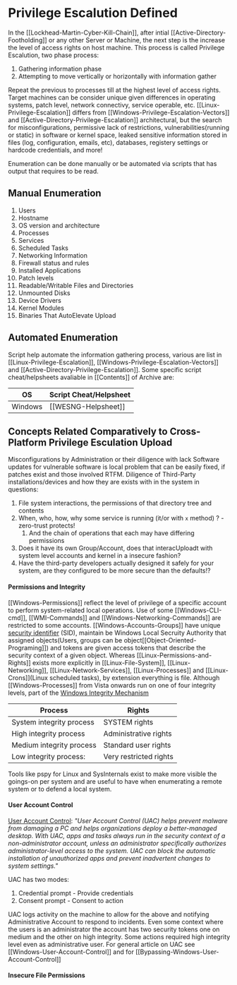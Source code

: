 # Privilege Escalution Defined

In the [[Lockhead-Martin-Cyber-Kill-Chain]], after intial [[Active-Directory-Footholding]] or any other Server or Machine, the next step is the increase the level of access rights on host machine. This process is called Privilege Escalution, two phase process:
1. Gathering information phase 
2. Attempting to move vertically or horizontally with information gather

Repeat the previous to processes till at the highest level of access rights.
Target machines can be consider unique given differences in operating systems, patch level, network connectivy, service operable, etc. [[Linux-Privilege-Escalation]] differs from [[Windows-Privilege-Escalation-Vectors]] and [[Active-Directory-Privilege-Escalation]] architectural, but the search for misconfigurations, permissive lack of restrictions, vulnerabilities(running or static) in software or kernel space, leaked sensitive information stored in files (log, configuration, emails, etc), databases, registery settings or hardcode credentials, and more!

Enumeration can be done manually or be automated via scripts that has output that requires to be read.

## Manual Enumeration 

1. Users
2. Hostname
3. OS version and architecture
4. Processes
5. Services
6. Scheduled Tasks
7. Networking Information
8. Firewall status and rules
9. Installed Applications
10. Patch levels
11. Readable/Writable Files and Directories
12. Unmounted Disks
13. Device Drivers
14. Kernel Modules
15. Binaries That AutoElevate
Upload

## Automated Enumeration

Script help automate the information gathering process, various are list in [[Linux-Privilege-Escalation]], [[Windows-Privilege-Escalation-Vectors]] and [[Active-Directory-Privilege-Escalation]]. Some specific script cheat/helpsheets avaliable in [[Contents]] of Archive are:

OS | Script Cheat/Helpsheet
--- | ---
Windows | [[WESNG-Helpsheet]]

## Concepts Related Comparatively to Cross-Platform Privilege Esculation Upload

Misconfigurations by Administration or their diligence with lack Software updates for vulnerable software is local problem that can be easily fixed, if patches exist and those involved RTFM. Diligence of Third-Party installations/devices and how they are exists with in the system in questions:
1. File system interactions, the permissions of that directory tree and contents
2. When, who, how, why some service is running (it/or with `x` method) ? - zero-trust protects!
	1. And the chain of operations that each may have differing permissions
1. Does it have its own Group/Account, does that interacUploadt with system level accounts and kernel in a insecure fashion?
1. Have the third-party developers actually designed it safely for your system, are they configured to be more secure than the defaults!?


#### Permissions and Integrity

[[Windows-Permissions]] reflect the level of privilege of a specific account to perform system-related local operations. Use of some [[Windows-CLI-cmd]], [[WMI-Commands]] and [[Windows-Networking-Commands]] are restricted to some accounts. [[Windows-Accounts-Groups]] have unique [security identifier](https://docs.microsoft.com/en-us/windows/win32/secauthz/security-identifiers) (SID), maintain be Windows Local Secruity Authority that assigned objects(Users, groups can be object[[Object-Oriented-Programing]]) and tokens are given access tokens that describe the security context of a given object. Whereas [[Linux-Permissions-and-Rights]] exists more explicitly in [[Linux-File-System]], [[Linux-Networking]], [[Linux-Network-Services]], [[Linux-Processes]] and [[Linux-Crons]](Linux scheduled tasks), by extension everything is file. Although [[Windows-Processes]] from Vista onwards run on one of four integrity levels, part of the [Windows Integrity Mechanism](https://docs.microsoft.com/en-us/previous-versions/dotnet/articles/bb625957(v=msdn.10)?redirectedfrom=MSDN)

Process | Rights
--- | ---
System integrity process | SYSTEM rights
High integrity process | Administrative rights
Medium integrity process |  Standard user rights
Low integrity process: | Very restricted rights 

Tools like pspy for Linux and SysInternals exist to make more visible the goings-on per system and are useful to have when enumerating a remote system or to defend a local system. 

#### User Account Control
[User Account Control](https://docs.microsoft.com/en-us/windows/security/identity-protection/user-account-control/user-account-control-overview): *"User Account Control (UAC) helps prevent malware from damaging a PC and helps organizations deploy a better-managed desktop. With UAC, apps and tasks always run in the security context of a non-administrator account, unless an administrator specifically authorizes administrator-level access to the system. UAC can block the automatic installation of unauthorized apps and prevent inadvertent changes to system settings."*

UAC has two modes:
1. Credential prompt - Provide credentials
2. Consent prompt - Consent to action

UAC logs activity on the machine to allow for the above and notifying Administrative Account to respond to incidents. Even some context where the users is an administrator the account has two security tokens one  on medium and the other on high integrity. Some actions required high integrity  level even as administrative user. For general article on UAC see [[Windows-User-Account-Control]] and for [[Bypassing-Windows-User-Account-Control]]

#### Insecure File Permissions